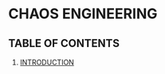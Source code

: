 # CHAOS ENGINEERING

## TABLE OF CONTENTS
1. [INTRODUCTION](https://github.com/ralphcasipe1/just-do-the-testing/blob/main/chaos-engineering/INTRODUCTION.md)